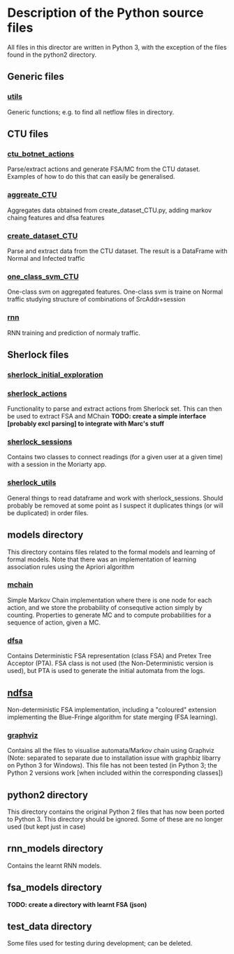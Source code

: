 # Description of the Python source files

All files in this director are written in Python 3, with the exception of the files found in the python2 directory.

## Generic files

### [utils](utils.py)

Generic functions; e.g. to find all netflow files in directory.

## CTU files

### [ctu_botnet_actions](ctu_botnet_actions.py)

Parse/extract actions and generate FSA/MC from the CTU dataset. Examples of how to do this that can easily be generalised.

### [aggreate_CTU](aggreate_CTU.py)

Aggregates data obtained from create_dataset_CTU.py, adding markov chaing features and dfsa features

### [create_dataset_CTU](create_dataset_CTU.py)

Parse and extract data from the CTU dataset. The result is a DataFrame with Normal and Infected traffic


### [one_class_svm_CTU](one_class_svm_CTU.py)

One-class svm on aggregated features. One-class svm is traine on Normal traffic studying structure of combinations of SrcAddr+session

### [rnn](rnn.py)

RNN training and prediction of normaly traffic. 

## Sherlock files

### [sherlock_initial_exploration](sherlock_initial_exploration.py)

### [sherlock_actions](sherlock_actions.py)

Functionality to parse and extract actions from Sherlock set. This can then be used to extract FSA and MChain
**TODO: create a simple interface [probably excl parsing] to integrate with Marc's stuff**

### [sherlock_sessions](sherlock_session.py)

Contains two classes to connect readings (for a given user at a given time) with a session in the Moriarty app.

### [sherlock_utils](sherlock_utils.py)

General things to read dataframe and work with sherlock_sessions. Should probably be removed at some point as I suspect it duplicates things (or will be duplicated) in order files.


## models directory

This directory contains files related to the formal models and learning of formal models. Note that there was an implementation of learning association rules using the Apriori algorithm

### [mchain](models/mchain.py)

Simple Markov Chain implementation where there is one node for each action, and we store the probability of consequtive action simply by counting. Properties to generate MC and to compute probabilities for a sequence of action, given a MC.

### [dfsa](models/dfsa.py)

Contains Deterministic FSA representation (class FSA) and Pretex Tree Acceptor (PTA). FSA class is not used (the Non-Deterministic version is used), but PTA is used to generate the initial automata from the logs.

## [ndfsa](models/ndfsa.py)

Non-deterministic FSA implementation, including a "coloured" extension implementing the Blue-Fringe algorithm for state merging (FSA learning). 

### [graphviz](models/graphviz.py)

Contains all the files to visualise automata/Markov chain using Graphviz (Note: separated to separate due to installation issue with graphbiz libarry on Python 3 for Windows). This file has
not been tested (in Python 3; the Python 2 versions work [when included within the corresponding classes])

## python2 directory

This directory contains the original Python 2 files that has now been ported to Python 3. This directory should be ignored. Some of these are no longer used (but kept just in case)

## rnn_models directory

Contains the learnt RNN models. 

## fsa_models directory

**TODO: create a directory with learnt FSA (json)**

## test_data directory

Some files used for testing during development; can be deleted.

